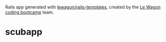 Rails app generated with [lewagon/rails-templates](https://github.com/lewagon/rails-templates), created by the [Le Wagon coding bootcamp](https://www.lewagon.com) team.
# scubapp
